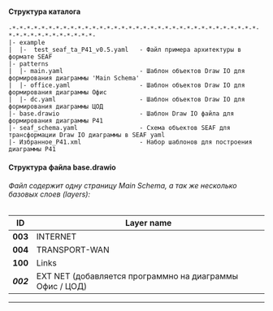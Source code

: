 #### Структура каталога
    -*-*-*-*-*-*-*-*-*-*-*-*-*-*-*-*-*-*-*-*-*-*-*-*-*-*-*-*-*-*-*-*-*-*-*-*-*-*-*-*-*-*-*-*-*-*-
    |- example                            
    |  |-  test_seaf_ta_P41_v0.5.yaml   - Файл примера архитектуры в формате SEAF
    |- patterns                             
    |  |- main.yaml                     - Шаблон объектов Draw IO для формирования диаграммы 'Main Schema'
    |  |- office.yaml                   - Шаблон объектов Draw IO для формирования диаграммы Офис 
    |  |- dc.yaml                       - Шаблон объектов Draw IO для формирования диаграммы ЦОД
    |- base.drawio                      - Шаблон Draw IO файла для формирования диаграммы Р41
    |- seaf_schema.yaml                 - Схема объектов SEAF для трансформации Draw IO диаграммы в SEAF yaml
    |- Избранное_Р41.xml                - Набор шаблонов для построения диаграммы Р41

#### Структура файла base.drawio

###### Файл содержит одну страницу Main Schema, а так же несколько базовых слоев (layers):

| ID        | Layer name                                               |
|-----------|----------------------------------------------------------|
| **003**   | INTERNET                                                 |
| **004**   | TRANSPORT-WAN                                            | 
| **100**   | Links                                                    |
| ***002*** | EXT NET (добавляется программно на диаграммы Офис / ЦОД) |       
------------------------------------------------------------------------------------